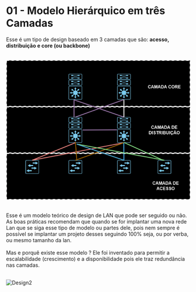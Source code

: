 # 01 - Modelo Hierárquico em três Camadas

Esse é um tipo de design baseado em 3 camadas que são: **acesso, distribuição e core (ou backbone)** <br></br>

![DESIGN](Imagens/design.png) <br></br>

Esse é um modelo teórico de design de LAN que pode ser seguido ou não. As boas práticas recomendam que quando se for implantar uma nova rede Lan que se siga esse tipo de modelo ou partes dele, pois nem sempre é possível se implantar um projeto desses seguindo 100% seja, ou por verba, ou mesmo tamanho da lan. <br></br>
Mas e porquê existe esse modelo ? Ele foi inventado para permitir a escalabilidade (crescimento) e a disponibilidade pois ele traz redundância nas camadas. <br></br>

![Design2](Imagens/dessign2.png) <br></br>